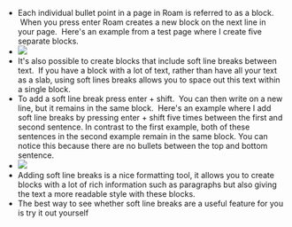 - Each individual bullet point in a page in Roam is referred to as a block.  When you press enter Roam creates a new block on the next line in your page.  Here's an example from a test page where I create five separate blocks.
- ![](https://s3.amazonaws.com/cdn.freshdesk.com/data/helpdesk/attachments/production/64001916149/original/e94i3GMtvW2xgqkj42JQP1KtV5M4yHYawQ.gif?1597887885)
- It's also possible to create blocks that include soft line breaks between text.  If you have a block with a lot of text, rather than have all your text as a slab, using soft lines breaks allows you to space out this text within a single block.
- To add a soft line break press enter + shift.  You can then write on a new line, but it remains in the same block.  Here's an example where I add soft line breaks by pressing enter + shift five times between the first and second sentence. In contrast to the first example, both of these sentences in the second example remain in the same block. You can notice this because there are no bullets between the top and bottom sentence.
- ![](https://s3.amazonaws.com/cdn.freshdesk.com/data/helpdesk/attachments/production/64001917960/original/NDHp7Y48v_0YTBpzRgivRN1Ef7AuhRgL_w.gif?1597894336)
- Adding soft line breaks is a nice formatting tool, it allows you to create blocks with a lot of rich information such as paragraphs but also giving the text a more readable style with these blocks.
- The best way to see whether soft line breaks are a useful feature for you is try it out yourself
